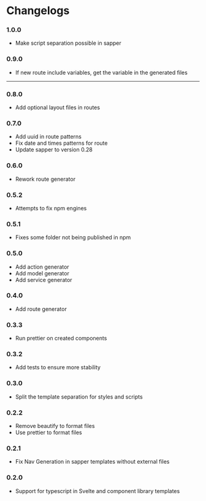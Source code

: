 # Changelogs

### 1.0.0

-   Make script separation possible in sapper

### 0.9.0

-   If new route include variables, get the variable in the generated files

---

### 0.8.0

-   Add optional layout files in routes

### 0.7.0

-   Add uuid in route patterns
-   Fix date and times patterns for route
-   Update sapper to version 0.28

### 0.6.0

-   Rework route generator

### 0.5.2

-   Attempts to fix npm engines

### 0.5.1

-   Fixes some folder not being published in npm

### 0.5.0

-   Add action generator
-   Add model generator
-   Add service generator

### 0.4.0

-   Add route generator

### 0.3.3

-   Run prettier on created components

### 0.3.2

-   Add tests to ensure more stability

### 0.3.0

-   Split the template separation for styles and scripts

### 0.2.2

-   Remove beautify to format files
-   Use prettier to format files

### 0.2.1

-   Fix Nav Generation in sapper templates without external files

### 0.2.0

-   Support for typescript in Svelte and component library templates
